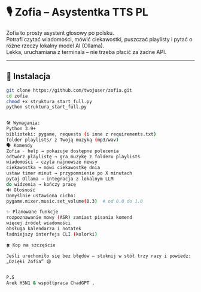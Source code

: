 # 🎙️ Zofia – Asystentka TTS PL  

Zofia to prosty asystent głosowy po polsku.  
Potrafi czytać wiadomości, mówić ciekawostki, puszczać playlisty i pytać o różne rzeczy lokalny model AI (Ollama).  
Lekka, uruchamiana z terminala – nie trzeba płacić za żadne API.  

---

## 🚀 Instalacja
```bash
git clone https://github.com/twojuser/zofia.git
cd zofia
chmod +x struktura_start_full.py
python struktura_start_full.py


🛠️ Wymagania:
Python 3.9+
biblioteki: pygame, requests (i inne z requirements.txt)
folder playlists/ z Twoją muzyką (mp3/wav)
🗣️ Komendy
Zofia - help → pokazuje dostępne polecenia
odtwórz playlistę → gra muzykę z folderu playlists
wiadomości → czyta najnowsze newsy
ciekawostka → mówi ciekawostkę dnia
ustaw timer minut → przypomnienie po X minutach
pytaj Ollama → integracja z lokalnym LLM
do widzenia → kończy pracę
🔊 Głośność
Domyślnie ustawiona cicho:
pygame.mixer.music.set_volume(0.3)  # od 0.0 do 1.0

✨ Planowane funkcje
rozpoznawanie mowy (ASR) zamiast pisania komend
więcej źródeł wiadomości
obsługa kalendarza i notatek
ładniejszy interfejs CLI (kolorki)

🍀 Kop na szczęście

Jeśli uruchomiło się bez błędów – stuknij w stół trzy razy i powiedz:
„Dzięki Zofia” 😄


P.S
Arek H5N1 & współtpraca ChadGPT , 
